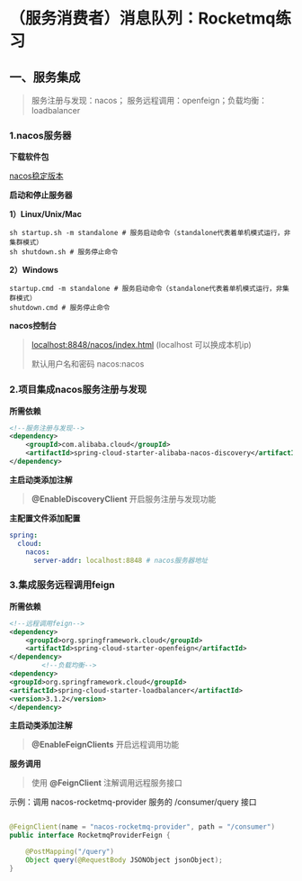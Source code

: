 # （服务消费者）消息队列：Rocketmq练习

## 一、服务集成

> 服务注册与发现：nacos； 服务远程调用：openfeign；负载均衡：loadbalancer

### 1.nacos服务器

**下载软件包**

[nacos稳定版本](https://github.com/alibaba/nacos/releases/)

**启动和停止服务器**

**1）Linux/Unix/Mac**

```shell
sh startup.sh -m standalone # 服务启动命令（standalone代表着单机模式运行，非集群模式）
sh shutdown.sh # 服务停止命令
```

**2）Windows**

```shell
startup.cmd -m standalone # 服务启动命令（standalone代表着单机模式运行，非集群模式）
shutdown.cmd # 服务停止命令
```

**nacos控制台**
> [localhost:8848/nacos/index.html](localhost:8848/nacos/index.html)  (localhost 可以换成本机ip)
>
>默认用户名和密码 nacos:nacos

### 2.项目集成nacos服务注册与发现

**所需依赖**

```xml
<!--服务注册与发现-->
<dependency>
    <groupId>com.alibaba.cloud</groupId>
    <artifactId>spring-cloud-starter-alibaba-nacos-discovery</artifactId>
</dependency>
```

**主启动类添加注解**

> **@EnableDiscoveryClient** 开启服务注册与发现功能

**主配置文件添加配置**

```yaml
spring:
  cloud:
    nacos:
      server-addr: localhost:8848 # nacos服务器地址
```

### 3.集成服务远程调用feign

**所需依赖**

```xml
<!--远程调用feign-->
<dependency>
    <groupId>org.springframework.cloud</groupId>
    <artifactId>spring-cloud-starter-openfeign</artifactId>
</dependency>
        <!--负载均衡-->
<dependency>
<groupId>org.springframework.cloud</groupId>
<artifactId>spring-cloud-starter-loadbalancer</artifactId>
<version>3.1.2</version>
</dependency>
```

**主启动类添加注解**

> **@EnableFeignClients** 开启远程调用功能

**服务调用**
> 使用 **@FeignClient** 注解调用远程服务接口

示例：调用 nacos-rocketmq-provider 服务的 /consumer/query 接口

```java

@FeignClient(name = "nacos-rocketmq-provider", path = "/consumer")
public interface RocketmqProviderFeign {

    @PostMapping("/query")
    Object query(@RequestBody JSONObject jsonObject);
}
```